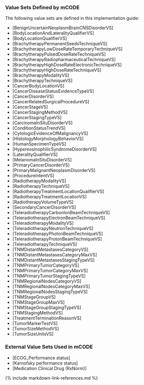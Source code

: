 ### Value Sets Defined by mCODE

The following value sets are defined in this implementation guide:

* [BenignUncertainNeoplasmBrainCNSDisorderVS]
* [BodyLocationAndLateralityQualifierVS]
* [BodyLocationQualifierVS]
* [BrachytherapyPermanentSeedsTechniqueVS]
* [BrachytherapyLowDoseRateTemporaryTechniqueVS]
* [BrachytherapyPulsedDoseRateTechniqueVS]
* [BrachytherapyRadiopharmaceuticalTechniqueVS]
* [BrachytherapyHighDoseRateElectronicTechniqueVS]
* [BrachytherapyHighDoseRateTechniqueVS]
* [BrachytherapyModalityVS]
* [BrachytherapyTechniqueVS]
* [CancerBodyLocationVS]
* [CancerDiseaseStatusEvidenceTypeVS]
* [CancerDisorderVS]
* [CancerRelatedSurgicalProcedureVS]
* [CancerStageVS]
* [CancerStagingMethodVS]
* [CancerStagingTypeVS]
* [CarcinomaInSituDisorderVS]
* [ConditionStatusTrendVS]
* [CytologicEvidenceOfMalignancyVS]
* [HistologyMorphologyBehaviorVS]
* [HumanSpecimenTypeVS]
* [HypereosinophilicSyndromeDisorderVS]
* [LateralityQualifierVS]
* [MelanomaInSituDisorderVS]
* [PrimaryCancerDisorderVS]
* [PrimaryMalignantNeoplasmDisorderVS]
* [ProcedureIntentVS]
* [RadiotherapyModalityVS]
* [RadiotherapyTechniqueVS]
* [RadiotherapyTreatmentLocationQualifierVS]
* [RadiotherapyTreatmentLocationVS]
* [RadiotherapyVolumeTypeVS]
* [SecondaryCancerDisorderVS]
* [TeleradiotherapyCarbonIonBeamTechniqueVS]
* [TeleradiotherapyElectronBeamTechniqueVS]
* [TeleradiotherapyModalityVS]
* [TeleradiotherapyNeutronTechniqueVS]
* [TeleradiotherapyPhotonBeamTechniqueVS]
* [TeleradiotherapyProtonBeamTechniqueVS]
* [TeleradiotherapyTechniqueVS]
* [TNMDistantMetastasesCategoryVS]
* [TNMDistantMetastasesCategoryMaxVS]
* [TNMDistantMetastasesStagingTypeVS]
* [TNMPrimaryTumorCategoryVS]
* [TNMPrimaryTumorCategoryMaxVS]
* [TNMPrimaryTumorStagingTypeVS]
* [TNMRegionalNodesCategoryVS]
* [TNMRegionalNodesCategoryMaxVS]
* [TNMRegionalNodesStagingTypeVS]
* [TNMStageGroupVS]
* [TNMStageGroupMaxVS]
* [TNMStageGroupStagingTypeVS]
* [TNMStagingMethodVS]
* [TreatmentTerminationReasonVS]
* [TumorMarkerTestVS]
* [TumorSizeMethodVS]
* [TumorSizeUnitsVS]

### External Value Sets Used in mCODE

* [ECOG_Performance status]
* [Karnofsky performance status]
* [Medication Clinical Drug (RxNorm)]

{% include markdown-link-references.md %}

